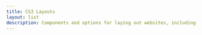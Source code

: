 ```yaml
---
title: CS3 Layouts
layout: list
description: Components and options for laying out websites, including wrapping containers, a powerful grid system, a flexible media object, and responsive utility classes.
---
```

